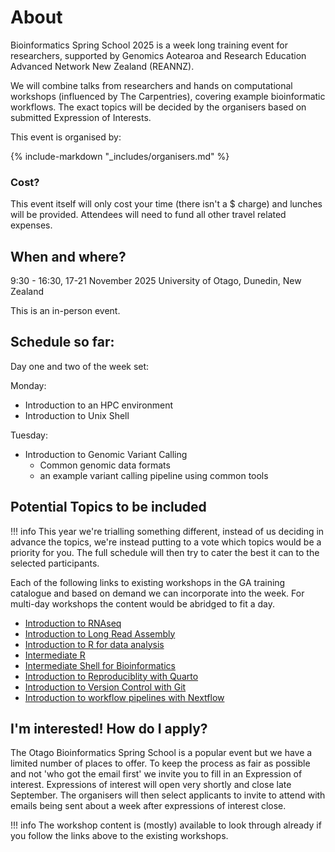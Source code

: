 # About

Bioinformatics Spring School 2025 is a week long training event for researchers, supported by Genomics Aotearoa and Research Education Advanced Network New Zealand (REANNZ).

We will combine talks from researchers and hands on computational workshops (influenced by The Carpentries), covering example bioinformatic workflows. The exact topics will be decided by the organisers based on submitted Expression of Interests.

This event is organised by:

{% include-markdown "_includes/organisers.md" %}

### Cost? 

This event itself will only cost your time (there isn't a $ charge) and lunches will be provided. Attendees will need to fund all other travel related expenses.

## When and where?

9:30 - 16:30, 17-21 November 2025 University of Otago, Dunedin, New Zealand

This is an in-person event.



## Schedule so far:

Day one and two of the week set:

Monday:

- Introduction to an HPC environment
- Introduction to Unix Shell

Tuesday:

- Introduction to Genomic Variant Calling
    - Common genomic data formats
    - an example variant calling pipeline using common tools


## Potential Topics to be included


!!! info
    This year we're trialling something different, instead of us deciding in advance the topics, we're instead putting to a vote which topics would be a priority for you. The full schedule will then try to cater the best it can to the selected participants.

Each of the following links to existing workshops in the GA training catalogue and based on demand we can incorporate into the week. For multi-day workshops the content would be abridged to fit a day.

- [Introduction to RNAseq](https://genomicsaotearoa.github.io/RNA-seq-data-analysis-workflow/)
- [Introduction to Long Read Assembly](https://genomicsaotearoa.github.io/long-read-assembly-one-day/)
- [Introduction to R for data analysis](https://genomicsaotearoa.github.io/Introduction-to-R/)
- [Intermediate R](https://genomicsaotearoa.github.io/Intermediate-R/)
- [Intermediate Shell for Bioinformatics](https://genomicsaotearoa.github.io/shell-for-bioinformatics/)
- [Introduction to Reproduciblity with Quarto](https://genomicsaotearoa.github.io/reproducibility_with_git_and_quarto/quarto_overview.html)
- [Introduction to Version Control with Git](https://swcarpentry.github.io/git-novice/)
- [Introduction to workflow pipelines with Nextflow](https://genomicsaotearoa.github.io/introduction-to-nextflow/)


## I'm interested! How do I apply?

The Otago Bioinformatics Spring School is a popular event but we have a limited number of places to offer. To keep the process as fair as possible and not 'who got the email first' we invite you to fill in an Expression of interest. Expressions of interest will open very shortly and close late September. The organisers will then select applicants to invite to attend with emails being sent about a week after expressions of interest close. 

!!! info
    The workshop content is (mostly) available to look through already if you follow the links above to the existing workshops.